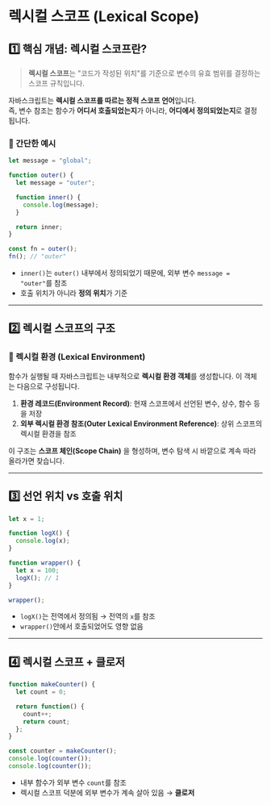 # 렉시컬 스코프 (Lexical Scope)
## 1️⃣ 핵심 개념: 렉시컬 스코프란?
> **렉시컬 스코프**는 "코드가 작성된 위치"를 기준으로 변수의 유효 범위를 결정하는 스코프 규칙입니다.

자바스크립트는 **렉시컬 스코프를 따르는 정적 스코프 언어**입니다.  
즉, 변수 참조는 함수가 **어디서 호출되었는지**가 아니라, **어디에서 정의되었는지**로 결정됩니다.

### 🧐 간단한 예시
```js
let message = "global";

function outer() {
  let message = "outer";

  function inner() {
    console.log(message);
  }

  return inner;
}

const fn = outer();
fn(); // "outer"
```
- `inner()`는 `outer()` 내부에서 정의되었기 때문에, 외부 변수 `message = "outer"`를 참조
- 호출 위치가 아니라 **정의 위치**가 기준

---

## 2️⃣ 렉시컬 스코프의 구조
### 🔹 렉시컬 환경 (Lexical Environment)
함수가 실행될 때 자바스크립트는 내부적으로 **렉시컬 환경 객체**를 생성합니다. 이 객체는 다음으로 구성됩니다.
1. **환경 레코드(Environment Record)**: 현재 스코프에서 선언된 변수, 상수, 함수 등을 저장
2. **외부 렉시컬 환경 참조(Outer Lexical Environment Reference)**: 상위 스코프의 렉시컬 환경을 참조

이 구조는 **스코프 체인(Scope Chain)** 을 형성하며, 변수 탐색 시 바깥으로 계속 따라 올라가면 찾습니다.

---

## 3️⃣ 선언 위치 vs 호출 위치
```js
let x = 1;

function logX() {
  console.log(x);
}

function wrapper() {
  let x = 100;
  logX(); // 1
}

wrapper();
```
- `logX()`는 전역에서 정의됨 → 전역의 `x`를 참조
- `wrapper()`안에서 호출되었어도 영향 없음
---

## 4️⃣ 렉시컬 스코프 + 클로저
```js
function makeCounter() {
  let count = 0;

  return function() {
    count++;
    return count;
  };
}

const counter = makeCounter();
console.log(counter());
console.log(counter());
```
- 내부 함수가 외부 변수 `count`를 참조
- 렉시컬 스코프 덕분에 외부 변수가 계속 살아 있음 → **클로저**